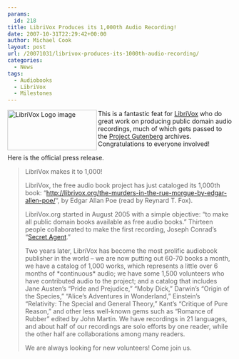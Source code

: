 ```yaml
---
params:
  id: 218
title: LibriVox Produces its 1,000th Audio Recording!
date: 2007-10-31T22:29:42+00:00
author: Michael Cook
layout: post
url: /20071031/librivox-produces-its-1000th-audio-recording/
categories:
  - News
tags:
  - Audiobooks
  - LibriVox
  - Milestones
---
```

<img src="/images/librivox-logo.gif" title="LibriVox Logo image" alt="LibriVox Logo image" align="left" height="91" width="200" />This is a fantastic feat for <a href="http://librivox.org/" title="LibriVox official homepage" target="_blank">LibriVox</a> who do great work on producing public domain audio recordings, much of which gets passed to the <a href="http://www.gutenberg.org" title="Project Gutenberg homepage" target="_blank">Project Gutenberg</a> archives. Congratulations to everyone involved!

Here is the official press release.

> LibriVox makes it to 1,000!
>
> LibriVox, the free audio book project has just cataloged its 1,000th book: “<http://librivox.org/the-murders-in-the-rue-morgue-by-edgar-allen-poe/>“, by Edgar Allan Poe (read by Reynard T. Fox).
>
> LibriVox.org started in August 2005 with a simple objective: “to make all public domain books available as free audio books.” Thirteen people collaborated to make the first recording, Joseph Conrad’s “[Secret Agent](http://librivox.org/the-secret-agent-by-joseph-conrad/).”
>
> Two years later, LibriVox has become the most prolific audiobook publisher in the world – we are now putting out 60-70 books a month, we have a catalog of 1,000 works, which represents a little over 6 months of \*continuous\* audio; we have some 1,500 volunteers who have contributed audio to the project; and a catalog that includes Jane Austen’s “Pride and Prejudice,” “Moby Dick,” Darwin’s “Origin of the Species,” “Alice’s Adventures in Wonderland,” Einstein’s “Relativity: The Special and General Theory,” Kant’s “Critique of Pure Reason,” and other less well-known gems such as “Romance of Rubber” edited by John Martin. We have recordings in 21 languages, and about half of our recordings are solo efforts by one reader, while the other half are collaborations among many readers.
>
> We are always looking for new volunteers! Come join us.
